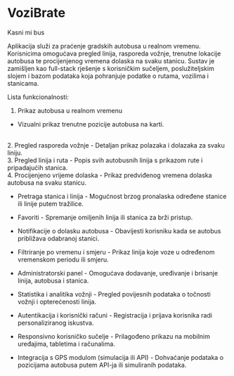 # VoziBrate
Kasni mi bus

Aplikacija služi za praćenje gradskih autobusa u realnom vremenu. Korisnicima omogućava pregled linija, rasporeda vožnje, trenutne lokacije autobusa te procijenjenog vremena dolaska na svaku stanicu. Sustav je zamišljen kao full-stack rješenje s korisničkim sučeljem, poslužiteljskim slojem i bazom podataka koja pohranjuje podatke o rutama, vozilima i stanicama.



Lista funkcionalnosti:

1. Prikaz autobusa u realnom vremenu
- Vizualni prikaz trenutne pozicije autobusa na karti.
<br>
2. Pregled rasporeda vožnje
- Detaljan prikaz polazaka i dolazaka za svaku liniju.
<br>
3. Pregled linija i ruta
- Popis svih autobusnih linija s prikazom rute i pripadajućih stanica.
<br>
4. Procijenjeno vrijeme dolaska
   - Prikaz predviđenog vremena dolaska autobusa na svaku stanicu.

- Pretraga stanica i linija - Mogućnost brzog pronalaska određene stanice ili linije putem tražilice.

- Favoriti - Spremanje omiljenih linija ili stanica za brži pristup.

- Notifikacije o dolasku autobusa - Obavijesti korisniku kada se autobus približava odabranoj stanici.

- Filtriranje po vremenu i smjeru - Prikaz linija koje voze u određenom vremenskom periodu ili smjeru.

- Administratorski panel - Omogućava dodavanje, uređivanje i brisanje linija, autobusa i stanica.

- Statistika i analitika vožnji - Pregled povijesnih podataka o točnosti vožnji i opterećenosti linija.

- Autentikacija i korisnički računi - Registracija i prijava korisnika radi personaliziranog iskustva.

- Responsivno korisničko sučelje - Prilagođeno prikazu na mobilnim uređajima, tabletima i računalima.

- Integracija s GPS modulom (simulacija ili API) - Dohvaćanje podataka o pozicijama autobusa putem API-ja ili simuliranih podataka.
